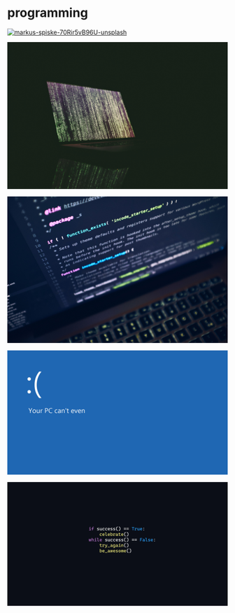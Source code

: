 # programming

<a href="markus-spiske-70Rir5vB96U-unsplash.jpg"><img alt="markus-spiske-70Rir5vB96U-unsplash" src="markus-spiske-70Rir5vB96U-unsplash.jpg"></a>

<a href="markus-spiske-uPXs5Vx5bIg-unsplash.jpg"><img alt="markus-spiske-uPXs5Vx5bIg-unsplash" src="markus-spiske-uPXs5Vx5bIg-unsplash.jpg"></a>

<a href="luca-bravo-XJXWbfSo2f0-unsplash.jpg"><img alt="luca-bravo-XJXWbfSo2f0-unsplash" src="luca-bravo-XJXWbfSo2f0-unsplash.jpg"></a>

<a href="MC5jSlb.png"><img alt="MC5jSlb" src="MC5jSlb.png"></a>

<a href="gk4cplcv63v61.png"><img alt="gk4cplcv63v61" src="gk4cplcv63v61.png"></a>

